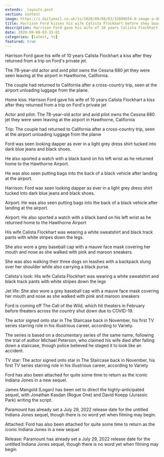 ```yaml
---
extends: _layouts.post
section: content
image: https://i.dailymail.co.uk/1s/2020/09/08/03/32899654-0-image-a-48_1599531858514.jpg 
title: Harrison Ford kisses his wife Calista Flockhart before they board their Cessna private jet 
description: Harrison Ford gave his wife of 10 years Calista Flockhart a kiss after they returned from a trip on Fords private jet. 
date: 2020-09-08-03-33-01 
categories: [latest, tv] 
featured: true 
--- 
```

Harrison Ford gave his wife of 10 years Calista Flockhart a kiss after they returned from a trip on Ford's private jet.

The 78-year-old actor and avid pilot owns the Cessna 680 jet they were seen leaving at the airport in Hawthorne, California.

The couple had returned to California after a cross-country trip, seen at the airport unloading luggage from the plane.

Home kiss: Harrison Ford gave his wife of 10 years Calista Flockhart a kiss after they returned from a trip on Ford's private jet

Actor and pilot: The 78-year-old actor and avid pilot owns the Cessna 680 jet they were seen leaving at the airport in Hawthorne, California

Trip: The couple had returned to California after a cross-country trip, seen at the airport unloading luggage from the planw

Ford was seen looking dapper as ever in a light grey dress shirt tucked into dark blue jeans and black shoes.

He also sported a watch with a black band on his left wrist as he returned home to the Hawthorne Airport.

He was also seen putting bags into the back of a black vehicle after landing at the airport.

Harrison: Ford was seen looking dapper as ever in a light grey dress shirt tucked into dark blue jeans and black shoes.

Airport: He was also seen putting bags into the back of a black vehicle after landing at the airport.

Airport: He also sported a watch with a black band on his left wrist as he returned home to the Hawthorne Airport

His wife Calista Flockhart was wearing a white sweatshirt and black track pants with white stripes down the legs.

She also wore a grey baseball cap with a mauve face mask covering her mouth and nose as she walked with pink and maroon sneakers.

She was also walking their three dogs on leashes with a backpack slung over her shoulder while also carrying a black purse. 

Calista's look: His wife Calista Flockhart was wearing a white sweatshirt and black track pants with white stripes down the legs

Jet life: She also wore a grey baseball cap with a mauve face mask covering her mouth and nose as she walked with pink and maroon sneakers

Ford is coming off The Call of the Wild, which hit theaters in February before theaters across the country shut down due to COVID-19.

The actor signed onto star in The Staircase back in November, his first TV series starring role in his illustrious career, according to Variety.

The series is based on a documentary series of the same name, following the trial of author Michael Peterson, who claimed his wife died after falling down a staircase, though police believed he staged it to look like an accident. 

TV star: The actor signed onto star in The Staircase back in November, his first TV series starring role in his illustrious career, according to Variety 

Ford has also been attached for quite some time to return as the iconic Indiana Jones in a new sequel.

James Mangold (Logan) has been set to direct the highly-anticipated sequel, with Jonathan Kasdan (Rogue One) and David Koepp (Jurassic Park) writing the script.

Paramount has already set a July 29, 2022 release date for the untitled Indiana Jones sequel, though there is no word yet when filming may begin. 

Attached: Ford has also been attached for quite some time to return as the iconic Indiana Jones in a new sequel

Release: Paramount has already set a July 29, 2022 release date for the untitled Indiana Jones sequel, though there is no word yet when filming may begin

